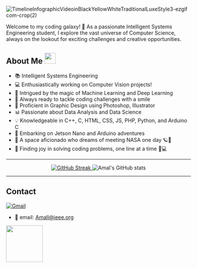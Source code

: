 
![TimelineInfographicVideoinBlackYellowWhiteTraditionalLuxeStyle3-ezgif com-crop(2)](https://github.com/Amal-Emad/Amal-Emad/assets/110675604/fbc53d3f-c6d3-43f1-a095-ffeda89ab40a)

Welcome to my coding galaxy! 🚀 As a passionate Intelligent Systems Engineering student, I explore the vast universe of Computer Science, always on the lookout for exciting challenges and creative opportunities.

## About Me  <img src="https://github.com/Amal-Emad/Amal-Emad/assets/110675604/32783326-fdf0-4e9e-9407-0cce6f49fbdc" width="30" height="auto" />
</a>


- 📚 Intelligent Systems Engineering
- 💻 Enthusiastically working on Computer Vision projects!
- 🤖 Intrigued by the magic of Machine Learning and Deep Learning
- 💪 Always ready to tackle coding challenges with a smile
- 🎨 Proficient in Graphic Design using Photoshop, Illustrator
- 📊 Passionate about Data Analysis and Data Science
- 💡 Knowledgeable in C++, C, HTML, CSS, JS, PHP, Python, and Arduino C
- 🚀 Embarking on Jetson Nano and Arduino adventures
- 🌌 A space aficionado who dreams of meeting NASA one day 🪐🚀
- 🌟 Finding joy in solving coding problems, one line at a time 🧠💻



---------------------------------------------------------------------------------------------------
<div align="center">
  <a href="https://git.io/streak-stats">
    <img src="https://streak-stats.demolab.com?user=Amal-Emad&theme=transparent&border_radius=4.1" alt="GitHub Streak" />
  </a>
  <img src="https://github-readme-stats.vercel.app/api?username=Amal-Emad&show_icons=true&theme=transparent" alt="Amal's GitHub stats" />
</div>


---------------------------------------------------------------------------------------------------
## Contact
[![Gmail](https://img.shields.io/badge/Gmail-D14836?style=for-the-badge&logo=gmail&logoColor=white)](https://Amall@ieee.org/)
- 📧 email: Amall@ieee.org

<a href="https://linktr.ee/amalalkraimeen">
  <img src="https://github.com/Amal-Emad/Amal-Emad/assets/110675604/60c61be1-e564-4e46-b633-13dbbd3fc28f" width="100" height="auto" />
</a>




